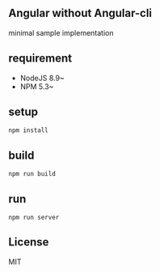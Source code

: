 
## Angular without Angular-cli

minimal sample implementation

## requirement

- NodeJS 8.9~
- NPM 5.3~

## setup

`npm install`

## build

`npm run build`

## run

`npm run server`

## License

MIT
